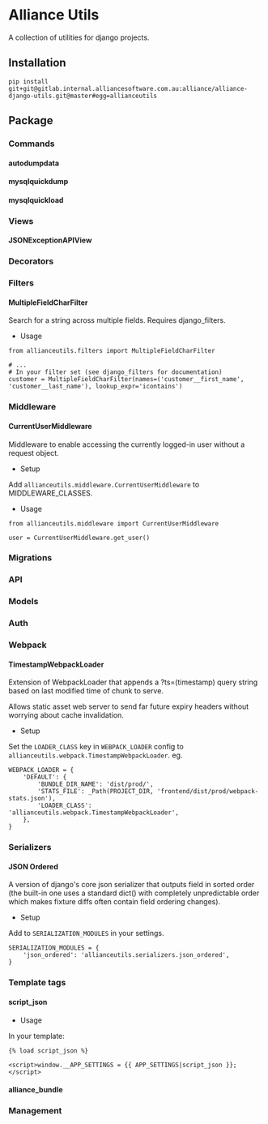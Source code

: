 # Alliance Utils

A collection of utilities for django projects.

## Installation

`pip install git+git@gitlab.internal.alliancesoftware.com.au:alliance/alliance-django-utils.git@master#egg=allianceutils`

## Package

### Commands

#### autodumpdata
#### mysqlquickdump
#### mysqlquickload

### Views 

#### JSONExceptionAPIView

### Decorators

### Filters

#### MultipleFieldCharFilter

Search for a string across multiple fields. Requires django_filters.

* Usage 

```
from allianceutils.filters import MultipleFieldCharFilter

# ...
# In your filter set (see django_filters for documentation)
customer = MultipleFieldCharFilter(names=('customer__first_name', 'customer__last_name'), lookup_expr='icontains')
```

### Middleware

#### CurrentUserMiddleware

Middleware to enable accessing the currently logged-in user without a request object.

* Setup

Add `allianceutils.middleware.CurrentUserMiddleware` to MIDDLEWARE_CLASSES.

* Usage

```
from allianceutils.middleware import CurrentUserMiddleware

user = CurrentUserMiddleware.get_user()
```

### Migrations

### API

### Models

### Auth

### Webpack

#### TimestampWebpackLoader

Extension of WebpackLoader that appends a ?ts=(timestamp) query string based on last modified time of chunk to serve.

Allows static asset web server to send far future expiry headers without worrying about cache invalidation.

* Setup

Set the `LOADER_CLASS` key in `WEBPACK_LOADER` config to `allianceutils.webpack.TimestampWebpackLoader`. eg.

```
WEBPACK_LOADER = {
    'DEFAULT': {
        'BUNDLE_DIR_NAME': 'dist/prod/',
        'STATS_FILE': _Path(PROJECT_DIR, 'frontend/dist/prod/webpack-stats.json'),
        'LOADER_CLASS': 'allianceutils.webpack.TimestampWebpackLoader',
    },
}
```

### Serializers

#### JSON Ordered

A version of django's core json serializer that outputs field in sorted order
(the built-in one uses a standard dict() with completely unpredictable order which makes fixture diffs often contain field ordering changes).

* Setup

Add to `SERIALIZATION_MODULES` in your settings.

```
SERIALIZATION_MODULES = {
    'json_ordered': 'allianceutils.serializers.json_ordered',
}
```

### Template tags

#### script_json

* Usage

In your template:
```
{% load script_json %}

<script>window.__APP_SETTINGS = {{ APP_SETTINGS|script_json }};</script>
```

#### alliance_bundle

### Management